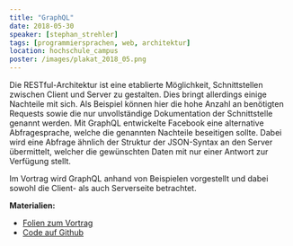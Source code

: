 ```yaml
---
title: "GraphQL"
date: 2018-05-30
speaker: [stephan_strehler]
tags: [programmiersprachen, web, architektur]
location: hochschule_campus
poster: /images/plakat_2018_05.png
---
```


Die RESTful-Architektur ist eine etablierte Möglichkeit, Schnittstellen zwischen Client und Server zu gestalten. Dies bringt allerdings einige Nachteile mit sich. Als Beispiel können hier die hohe Anzahl an benötigten Requests sowie die nur unvollständige Dokumentation der Schnittstelle genannt werden. Mit GraphQL entwickelte Facebook eine alternative Abfragesprache, welche die genannten Nachteile beseitigen sollte. Dabei wird eine Abfrage ähnlich der Struktur der JSON-Syntax an den Server übermittelt, welcher die gewünschten Daten mit nur einer Antwort zur Verfügung stellt.

Im Vortrag wird GraphQL anhand von Beispielen vorgestellt und dabei sowohl die Client- als auch Serverseite betrachtet.

<p>
	<strong>Materialien:</strong>
	<ul>
		<li><a href="https://docs.google.com/presentation/d/1WQEpOns5tpV-u5VixhJYCfIV_1TJXmCWgfqQ28_oZms/edit?usp=sharing">Folien zum Vortrag</a></li>
		<li><a href="https://github.com/StevieSteven/graphql-example">Code auf Github</a></li>
	</ul>
</p>
